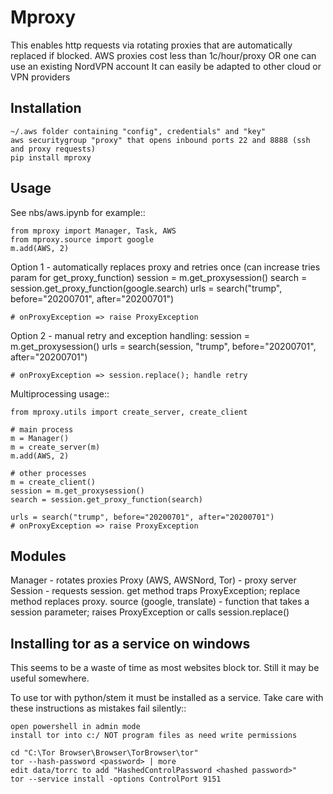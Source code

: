 Mproxy
======

This enables http requests via rotating proxies that are automatically replaced if blocked.
AWS proxies cost less than 1c/hour/proxy OR one can use an existing NordVPN account
It can easily be adapted to other cloud or VPN providers

Installation
------------

    ~/.aws folder containing "config", credentials" and "key"
    aws securitygroup "proxy" that opens inbound ports 22 and 8888 (ssh and proxy requests)
    pip install mproxy

Usage
-----

See nbs/aws.ipynb for example::

    from mproxy import Manager, Task, AWS
    from mproxy.source import google
    m.add(AWS, 2)

Option 1 - automatically replaces proxy and retries once (can increase tries param for get_proxy_function)
    session = m.get_proxysession()
    search = session.get_proxy_function(google.search)
    urls = search("trump", before="20200701", after="20200701")
    
    # onProxyException => raise ProxyException

Option 2 - manual retry and exception handling:
    session = m.get_proxysession()
    urls = search(session, "trump", before="20200701", after="20200701")
    
    # onProxyException => session.replace(); handle retry
    
Multiprocessing usage::

    from mproxy.utils import create_server, create_client

    # main process
    m = Manager()
    m = create_server(m)
    m.add(AWS, 2)
    
    # other processes
    m = create_client()
    session = m.get_proxysession()
    search = session.get_proxy_function(search)

    urls = search("trump", before="20200701", after="20200701")
    # onProxyException => raise ProxyException
    

Modules
-------

Manager - rotates proxies
Proxy (AWS, AWSNord, Tor) - proxy server
Session - requests session. get method traps ProxyException; replace method replaces proxy.
source (google, translate) - function that takes a session parameter; raises ProxyException or calls session.replace() 
  

Installing tor as a service on windows
--------------------------------------

This seems to be a waste of time as most websites block tor. Still it may be useful somewhere.

To use tor with python/stem it must be installed as a service. Take care with these instructions as mistakes fail silently::

    open powershell in admin mode
    install tor into c:/ NOT program files as need write permissions

    cd "C:\Tor Browser\Browser\TorBrowser\tor"
    tor --hash-password <password> | more
    edit data/torrc to add "HashedControlPassword <hashed password>"
    tor --service install -options ControlPort 9151
